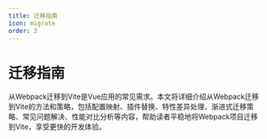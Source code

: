 ```yaml
---
title: 迁移指南
icon: migrate
order: 3
---
```


# 迁移指南

从Webpack迁移到Vite是Vue应用的常见需求。本文将详细介绍从Webpack迁移到Vite的方法和策略，包括配置映射、插件替换、特性差异处理、渐进式迁移策略、常见问题解决、性能对比分析等内容，帮助读者平稳地将Webpack项目迁移到Vite，享受更快的开发体验。
